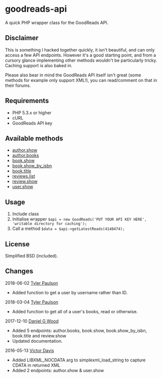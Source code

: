 goodreads-api
=============

A quick PHP wrapper class for the GoodReads API.

Disclaimer
----------
This is something I hacked together quickly, it isn't beautiful, and can only access a few API endpoints. However it's a good starting point, and from a cursory glance implementing other methods wouldn't be particularly tricky. Caching support is also baked in.

Please also bear in mind the GoodReads API itself isn't great (some methods for example only support XML!), you can read/comment on that in their forums.

Requirements
------------
* PHP 5.3.x or higher
* cURL
* GoodReads API key

Available methods
-----------------
* [author.show](https://www.goodreads.com/api#author.show)
* [author.books](https://www.goodreads.com/api#author.books)
* [book.show](https://www.goodreads.com/api#book.show)
* [book.show_by_isbn](https://www.goodreads.com/api#book.show_by_isbn)
* [book.title](https://www.goodreads.com/api#book.title)
* [reviews.list](https://www.goodreads.com/api#reviews.list)
* [review.show](https://www.goodreads.com/api#review.show)
* [user.show](https://www.goodreads.com/api#user.show)

Usage
-----
1. Include class
2. Initialise wrapper `$api = new GoodReads('PUT YOUR API KEY HERE', 'writable directory for caching');`
3. Call a method `$data = $api->getLatestReads(4148474);`

License
-------
Simplified BSD (included).

Changes
-------
2018-06-02 [Tyler Paulson](https://github.com/tyler-paulson)
* Added function to get a user by username rather than ID.

2018-03-04 [Tyler Paulson](https://github.com/tyler-paulson)
* Added function to get all of a user's books, read or otherwise.

2017-12-10 [Daniel G Wood](https://github.com/danielgwood)
* Added 5 endpoints: author.books, book.show, book.show_by_isbn, book.title and review.show
* Updated documentation.

2016-05-13 [Victor Davis](https://github.com/victordavis/goodreads-api)
* Added LIBXML_NOCDATA arg to simplexml_load_string to capture CDATA in returned XML
* Added 2 endpoints: author.show & user.show
